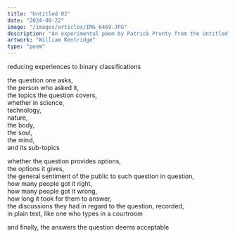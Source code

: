 ```yaml
---
title: "Untitled 02"
date: "2024-08-22"
image: "/images/articles/IMG_6469.JPG"
description: "An experimental poem by Patrick Prunty from the Untitled Collection."
artwork: "William Kentridge"
type: "poem"
---
```


reducing experiences to binary classifications

the question one asks, \
the person who asked it, \
the topics the question covers, \
whether in science, \
technology, \
nature, \
the body, \
the soul, \
the mind, \
and its sub-topics 

whether the question provides options, \
the options it gives, \
the general sentiment of the public to such question in question, \
how many people got it right, \
how many people got it wrong, \
how long it took for them to answer, \
the discussions they had in regard to the question, recorded, \
in plain text, like one who types in a courtroom 

and finally, the answers the question deems acceptable

